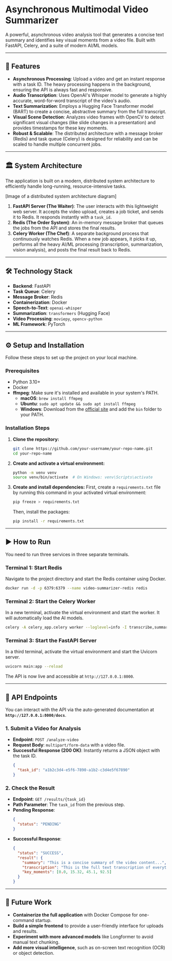 # Asynchronous Multimodal Video Summarizer

A powerful, asynchronous video analysis tool that generates a concise text summary and identifies key visual moments from a video file. Built with FastAPI, Celery, and a suite of modern AI/ML models.

-----

## 🚀 Features

  * **Asynchronous Processing**: Upload a video and get an instant response with a task ID. The heavy processing happens in the background, ensuring the API is always fast and responsive.
  * **Audio Transcription**: Uses OpenAI's Whisper model to generate a highly accurate, word-for-word transcript of the video's audio.
  * **Text Summarization**: Employs a Hugging Face Transformer model (BART) to create a concise, abstractive summary from the full transcript.
  * **Visual Scene Detection**: Analyzes video frames with OpenCV to detect significant visual changes (like slide changes in a presentation) and provides timestamps for these key moments.
  * **Robust & Scalable**: The distributed architecture with a message broker (Redis) and task queue (Celery) is designed for reliability and can be scaled to handle multiple concurrent jobs.

-----

## 🏛️ System Architecture

The application is built on a modern, distributed system architecture to efficiently handle long-running, resource-intensive tasks.

[Image of a distributed system architecture diagram]

1.  **FastAPI Server (The Waiter)**: The user interacts with this lightweight web server. It accepts the video upload, creates a job ticket, and sends it to Redis. It responds instantly with a `task_id`.
2.  **Redis (The Order System)**: An in-memory message broker that queues the jobs from the API and stores the final results.
3.  **Celery Worker (The Chef)**: A separate background process that continuously watches Redis. When a new job appears, it picks it up, performs all the heavy AI/ML processing (transcription, summarization, vision analysis), and posts the final result back to Redis.

-----

## 🛠️ Technology Stack

  * **Backend**: FastAPI
  * **Task Queue**: Celery
  * **Message Broker**: Redis
  * **Containerization**: Docker
  * **Speech-to-Text**: `openai-whisper`
  * **Summarization**: `transformers` (Hugging Face)
  * **Video Processing**: `moviepy`, `opencv-python`
  * **ML Framework**: PyTorch

-----

## ⚙️ Setup and Installation

Follow these steps to set up the project on your local machine.

### Prerequisites

  * Python 3.10+
  * Docker
  * **ffmpeg**: Make sure it's installed and available in your system's PATH.
      * **macOS**: `brew install ffmpeg`
      * **Ubuntu**: `sudo apt update && sudo apt install ffmpeg`
      * **Windows**: Download from the [official site](https://ffmpeg.org/download.html) and add the `bin` folder to your PATH.

### Installation Steps

1.  **Clone the repository:**

    ```bash
    git clone https://github.com/your-username/your-repo-name.git
    cd your-repo-name
    ```

2.  **Create and activate a virtual environment:**

    ```bash
    python -m venv venv
    source venv/bin/activate  # On Windows: venv\Scripts\activate
    ```

3.  **Create and install dependencies:**
    First, create a `requirements.txt` file by running this command in your activated virtual environment:

    ```bash
    pip freeze > requirements.txt
    ```

    Then, install the packages:

    ```bash
    pip install -r requirements.txt
    ```

-----

## ▶️ How to Run

You need to run three services in three separate terminals.

### Terminal 1: Start Redis

Navigate to the project directory and start the Redis container using Docker.

```bash
docker run -d -p 6379:6379 --name video-summarizer-redis redis
```

### Terminal 2: Start the Celery Worker

In a new terminal, activate the virtual environment and start the worker. It will automatically load the AI models.

```bash
celery -A celery_app.celery worker --loglevel=info -I transcribe,summarize,vision,combiner -P solo
```

### Terminal 3: Start the FastAPI Server

In a third terminal, activate the virtual environment and start the Uvicorn server.

```bash
uvicorn main:app --reload
```

The API is now live and accessible at `http://127.0.0.1:8000`.

-----

## 📡 API Endpoints

You can interact with the API via the auto-generated documentation at **`http://127.0.0.1:8000/docs`**.

### 1\. Submit a Video for Analysis

  * **Endpoint**: `POST /analyze-video`
  * **Request Body**: `multipart/form-data` with a video file.
  * **Successful Response (200 OK)**: Instantly returns a JSON object with the task ID.
    ```json
    {
      "task_id": "a1b2c3d4-e5f6-7890-a1b2-c3d4e5f67890"
    }
    ```

### 2\. Check the Result

  * **Endpoint**: `GET /results/{task_id}`
  * **Path Parameter**: The `task_id` from the previous step.
  * **Pending Response**:
    ```json
    {
      "status": "PENDING"
    }
    ```
  * **Successful Response**:
    ```json
    {
      "status": "SUCCESS",
      "result": {
        "summary": "This is a concise summary of the video content...",
        "transcription": "This is the full text transcription of everything spoken...",
        "key_moments": [0.0, 15.32, 45.1, 92.5]
      }
    }
    ```

-----

## 🔮 Future Work

  * **Containerize the full application** with Docker Compose for one-command startup.
  * **Build a simple frontend** to provide a user-friendly interface for uploads and results.
  * **Experiment with more advanced models** like Longformer to avoid manual text chunking.
  * **Add more visual intelligence**, such as on-screen text recognition (OCR) or object detection.
